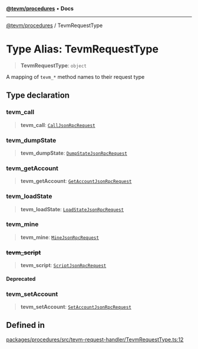 [**@tevm/procedures**](../README.md) • **Docs**

***

[@tevm/procedures](../globals.md) / TevmRequestType

# Type Alias: TevmRequestType

> **TevmRequestType**: `object`

A mapping of `tevm_*` method names to their request type

## Type declaration

### tevm\_call

> **tevm\_call**: [`CallJsonRpcRequest`](CallJsonRpcRequest.md)

### tevm\_dumpState

> **tevm\_dumpState**: [`DumpStateJsonRpcRequest`](DumpStateJsonRpcRequest.md)

### tevm\_getAccount

> **tevm\_getAccount**: [`GetAccountJsonRpcRequest`](GetAccountJsonRpcRequest.md)

### tevm\_loadState

> **tevm\_loadState**: [`LoadStateJsonRpcRequest`](LoadStateJsonRpcRequest.md)

### tevm\_mine

> **tevm\_mine**: [`MineJsonRpcRequest`](MineJsonRpcRequest.md)

### ~~tevm\_script~~

> **tevm\_script**: [`ScriptJsonRpcRequest`](ScriptJsonRpcRequest.md)

#### Deprecated

### tevm\_setAccount

> **tevm\_setAccount**: [`SetAccountJsonRpcRequest`](SetAccountJsonRpcRequest.md)

## Defined in

[packages/procedures/src/tevm-request-handler/TevmRequestType.ts:12](https://github.com/qbzzt/tevm-monorepo/blob/main/packages/procedures/src/tevm-request-handler/TevmRequestType.ts#L12)
